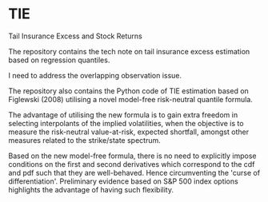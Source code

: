 # TIE

Tail Insurance Excess and Stock Returns

The repository contains the tech note on tail insurance excess estimation based on regression quantiles.

I need to address the overlapping observation issue.

The repository also contains the Python code of TIE estimation based on Figlewski (2008) utilising a novel model-free risk-neutral quantile formula.

The advantage of utilising the new formula is to gain extra freedom in selecting interpolants of the implied volatilities, when the objective
is to measure the risk-neutral value-at-risk, expected shortfall, amongst other measures related to the strike/state spectrum.

Based on the new model-free formula, there is no need to explicitly impose conditions on the first and second derivatives which correspond to the 
cdf and pdf such that they are well-behaved. Hence circumventing the 'curse of differentiation'. Preliminary evidence based on S&P 500 index options 
highlights the advantage of having such flexibility.
